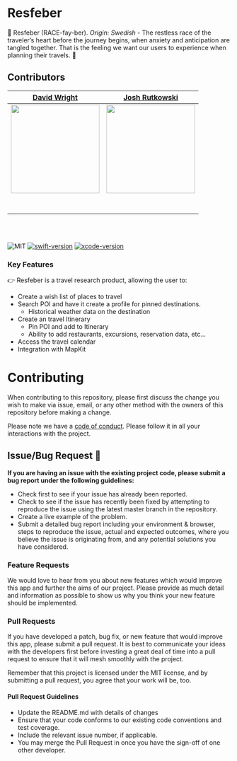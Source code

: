 # Resfeber

🧭 Resfeber (RACE-fay-ber). *Origin: Swedish*  - The restless race of the traveler’s heart before the journey begins, when anxiety and anticipation are tangled together.  That is the feeling we want our users to experience when planning their travels. 🧳

## Contributors

|                                                      [David Wright](https://github.com/DavidWrightOS)                                                       |                                                       [Josh Rutkowski](https://github.com/joshrutkowski)                        
| :-----------------------------------------------------------------------------------------------------------------------------------------: | :-------------------------------------------------------------------------------------------------------------------------------------------: | 
| [<img src="https://avatars0.githubusercontent.com/u/50269413?s=460&u=96eb787ff14b85037a6de2da553139f57e02756d&v=4" width = "200" />](https://github.com/) | [<img src="https://angel.co/cdn-cgi/image/width=400,height=400,format=auto,fit=cover/https://photos.angel.co/users/11316623-original?1604853314" width = "200" />](https://github.com/) |
|                                [<img src="https://github.com/favicon.ico" width="15"> ](https://github.com/DavidWrightOS)                                |                            [<img src="https://github.com/favicon.ico" width="15"> ](https://github.com/joshrutkowski)                             |  
|                [ <img src="https://static.licdn.com/sc/h/al2o9zrvru7aqj8e1x2rzsrca" width="15"> ](https://www.linkedin.com/)                |                 [ <img src="https://static.licdn.com/sc/h/al2o9zrvru7aqj8e1x2rzsrca" width="15"> ](https://www.linkedin.com/in/joshuarutkowski/)                 | 

<br>
<br>

![MIT](https://img.shields.io/packagist/l/doctrine/orm.svg)
[![swift-version](https://img.shields.io/badge/swift-5.1-brightgreen.svg)](https://github.com/apple/swift)
[![xcode-version](https://img.shields.io/badge/xcode-12%20-brightgreen)](https://developer.apple.com/xcode/)

### Key Features

👉 Resfeber is a travel research product, allowing the user to:

- Create a wish list of places to travel
- Search POI and have it create a profile for pinned destinations.
    - Historical weather data on the destination
- Create an travel Itinerary
    - Pin POI and add to Itinerary
    - Ability to add restaurants, excursions, reservation data, etc...
- Access the travel calendar
- Integration with MapKit

# Contributing

When contributing to this repository, please first discuss the change you wish to make via issue, email, or any other method with the owners of this repository before making a change.

Please note we have a [code of conduct](./CODE_OF_CONDUCT.md). Please follow it in all your interactions with the project.

## Issue/Bug Request 🐛

**If you are having an issue with the existing project code, please submit a bug report under the following guidelines:**

- Check first to see if your issue has already been reported.
- Check to see if the issue has recently been fixed by attempting to reproduce the issue using the latest master branch in the repository.
- Create a live example of the problem.
- Submit a detailed bug report including your environment & browser, steps to reproduce the issue, actual and expected outcomes, where you believe the issue is originating from, and any potential solutions you have considered.

### Feature Requests

We would love to hear from you about new features which would improve this app and further the aims of our project. Please provide as much detail and information as possible to show us why you think your new feature should be implemented.

### Pull Requests

If you have developed a patch, bug fix, or new feature that would improve this app, please submit a pull request. It is best to communicate your ideas with the developers first before investing a great deal of time into a pull request to ensure that it will mesh smoothly with the project.

Remember that this project is licensed under the MIT license, and by submitting a pull request, you agree that your work will be, too.

#### Pull Request Guidelines

- Update the README.md with details of changes
- Ensure that your code conforms to our existing code conventions and test coverage.
- Include the relevant issue number, if applicable.
- You may merge the Pull Request in once you have the sign-off of one other developer.
